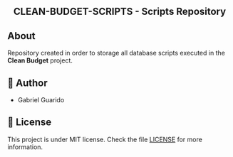 <h2 align="center">
  CLEAN-BUDGET-SCRIPTS - Scripts Repository
</h2>

## About
Repository created in order to storage all database scripts executed in the **Clean Budget** project.

## :bust_in_silhouette: Author
* Gabriel Guarido

## :memo: License
This project is under MIT license. Check the file [LICENSE](LICENSE) for more information.
